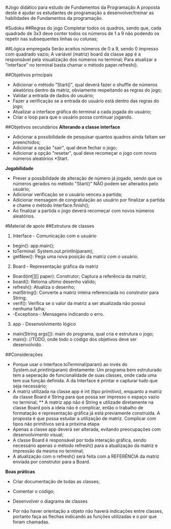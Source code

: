 #Jogo didático para estudo de Fundamentos da Programação
A proposta deste é ajudar os estudantes de programação a desenvolver/treinar as habilidades de Fundamentos da programação.

#Sudoku
##Regras do jogo
Completar todos os quadros, sendo que, cada quadrado de 3x3 deve conter todos os números de 1 a 9
não podendo os repetir nas subsequentes linhas ou colunas; 

##Lógica empregada
Serão aceitos números de 0 a 9, sendo 0 impresso com quadrado vazio;
A variável (matriz) board da classe app é a responsável pela visualização dos números no terminal;
Para atualizar a "interface" no terminal basta chamar o método paper.refresh().

##Objetivos principais
 - Adicionar o método "Start()", qual deverá fazer o shuffle de números aleatórios dentro da matriz, obviamente respeitando as regras do jogo;
 - Validar a entrada de dados do usuário;
 - Fazer a verificação se a entrada do usuário está dentro das regras do jogo;
 - Atualizar a interface gráfica do terminal a cada jogada do usuário;
 - Criar o loop para que o usuário possa continuar jogando.
 
##Objetivos secundários
 **Alterando a classe interface**
 - Adicionar a possibilidade de pesquisar quantos quadros ainda faltam ser preenchidos;
 - Adicionar a opção "sair", qual deve fechar o jogo;
 - Adicionar a opção "resetar", qual deve recomeçar o jogo com novos números aleatórios *Start.

 **Jogabilidade**
 - Prever a possibilidade de alteração de número já jogado, sendo que os números gerados no método "Start()" NÃO podem ser alterados pelo usuário; 
 - Adicionar verificação se o usuário venceu a partida;
 - Adicionar mensagem de congratulação ao usuário por finalizar a partida e chame o método Interface.finish();
 - Ao finalizar a partida o jogo deverá recomeçar com novos números aleatórios.

 
#Material de apoio
##Estrutura de classes
1. Interface - Comunicação com o usuário
 * begin(): app.main();
 * toTerminal: System.out.println(param);
 * getNew(): Pega uma nova posição da matriz com o usuário.

2. Board - Representação gráfica da matriz
 * Board(int[][] paper): Construtor; Captura a referência da matriz;
 * board(): Retorna ultimo desenho válido;
 * refresh(): Atualiza o desenho;
 * matString(): Converte a matriz inteira referenciada no construtor para String;
 * verif(): Verifica se o valor da matriz a ser atualizada não possui nenhuma falha;
 * -Exceptions-: Mensagens indicando o erro.

3. app - Desenvolvimento lógico
 * main(String args[]): main do programa, qual cria e estrutura o jogo;
 * main(): //TODO, onde todo o código dos objetivos deve ser desenvolvido.

##Considerações
* Porque usar o Interface.toTerminal(param) ao invés do System.out.println(param) diretamente: Um programa bem estruturado tem a seperação de funcionalidade de suas classes, onde cada uma tem sua função definida. A da Interface é printar e capturar tudo que seja necessário;
* A matriz utilizada na classe app é int (tipo primitivo), enquanto a matriz da classe Board é String para que possa ser impresso o espaço vazio no terminal;
** A matriz app não é String e utilizade diretamente na classe Board pois a ideia não é complicar, então o trabalho de formatação e representação gráfica já está previamente construida. A proposta é que possa estudar a utilização de matriz. Complicar com tipos não primitivos será a próxima etapa
* Apenas a classe app deverá ser alterada, evitando preocupações com desenvolvimento visual;
* A classe Board é responsável por toda interação gráfica, sendo necessário apenas o método
refresh() para a atualização da matriz e impressão da mesma no terminal;
* A atualização com o refresh() será feita com a REFERÊNCIA da matriz enviada por construtor para a Board.


 **Boas práticas**
 - Criar documentação de todas as classes;
 - Comentar o código;

 - Desenvolver o diagrama de classes
  * Por não haver orientação a objeto não haverá indicações entre classes, portanto faça as flechas indicando as funções utilizadas e o por que foram chamadas.